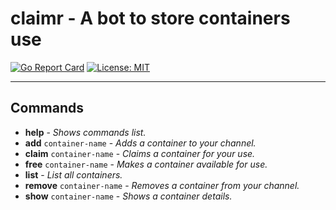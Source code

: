 # claimr - A bot to store containers use
[![Go Report Card](https://goreportcard.com/badge/github.com/evandroflores/claimr)](https://goreportcard.com/report/github.com/evandroflores/claimr) [![License: MIT](https://img.shields.io/badge/License-MIT-green.svg)](https://opensource.org/licenses/MIT)

---

## Commands

* **help** - *Shows commands list.*
* **add** `container-name` - *Adds a container to your channel.*
* **claim** `container-name` - *Claims a container for your use.*
* **free** `container-name` - *Makes a container available for use.*
* **list** - *List all containers.*
* **remove** `container-name` - *Removes a container from your channel.*
* **show** `container-name` - *Shows a container details.*
